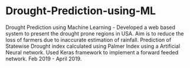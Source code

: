 # Drought-Prediction-using-ML
Drought Prediction using Machine Learning - Developed a web based system to present the drought prone regions in USA. Aim is to reduce the loss of farmers due to inaccurate estimation of rainfall. Prediction of Statewise Drought index calculated using Palmer Index using a Artificial Neural network. Used Keras framework to implement a forward feeded network. Feb 2019 - April 2019.
